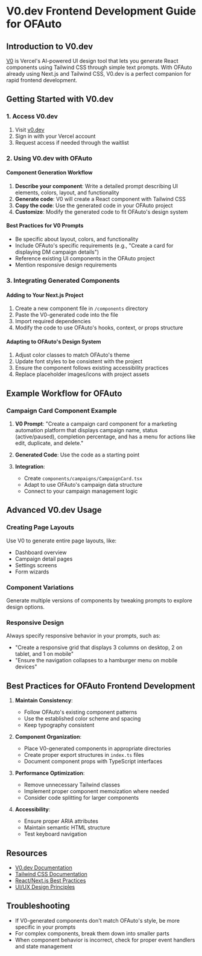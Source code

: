 # V0.dev Frontend Development Guide for OFAuto

## Introduction to V0.dev

[V0](https://v0.dev) is Vercel's AI-powered UI design tool that lets you generate React components using Tailwind CSS through simple text prompts. With OFAuto already using Next.js and Tailwind CSS, V0.dev is a perfect companion for rapid frontend development.

## Getting Started with V0.dev

### 1. Access V0.dev

1. Visit [v0.dev](https://v0.dev)
2. Sign in with your Vercel account
3. Request access if needed through the waitlist

### 2. Using V0.dev with OFAuto

#### Component Generation Workflow

1. **Describe your component**: Write a detailed prompt describing UI elements, colors, layout, and functionality
2. **Generate code**: V0 will create a React component with Tailwind CSS
3. **Copy the code**: Use the generated code in your OFAuto project
4. **Customize**: Modify the generated code to fit OFAuto's design system

#### Best Practices for V0 Prompts

- Be specific about layout, colors, and functionality
- Include OFAuto's specific requirements (e.g., "Create a card for displaying DM campaign details")
- Reference existing UI components in the OFAuto project
- Mention responsive design requirements

### 3. Integrating Generated Components

#### Adding to Your Next.js Project

1. Create a new component file in `/components` directory
2. Paste the V0-generated code into the file
3. Import required dependencies
4. Modify the code to use OFAuto's hooks, context, or props structure

#### Adapting to OFAuto's Design System

1. Adjust color classes to match OFAuto's theme
2. Update font styles to be consistent with the project
3. Ensure the component follows existing accessibility practices
4. Replace placeholder images/icons with project assets

## Example Workflow for OFAuto

### Campaign Card Component Example

1. **V0 Prompt**: "Create a campaign card component for a marketing automation platform that displays campaign name, status (active/paused), completion percentage, and has a menu for actions like edit, duplicate, and delete."

2. **Generated Code**: Use the code as a starting point

3. **Integration**:
   - Create `components/campaigns/CampaignCard.tsx`
   - Adapt to use OFAuto's campaign data structure
   - Connect to your campaign management logic

## Advanced V0.dev Usage

### Creating Page Layouts

Use V0 to generate entire page layouts, like:
- Dashboard overview
- Campaign detail pages
- Settings screens
- Form wizards

### Component Variations

Generate multiple versions of components by tweaking prompts to explore design options.

### Responsive Design

Always specify responsive behavior in your prompts, such as:
- "Create a responsive grid that displays 3 columns on desktop, 2 on tablet, and 1 on mobile"
- "Ensure the navigation collapses to a hamburger menu on mobile devices"

## Best Practices for OFAuto Frontend Development

1. **Maintain Consistency**:
   - Follow OFAuto's existing component patterns
   - Use the established color scheme and spacing
   - Keep typography consistent

2. **Component Organization**:
   - Place V0-generated components in appropriate directories
   - Create proper export structures in `index.ts` files
   - Document component props with TypeScript interfaces

3. **Performance Optimization**:
   - Remove unnecessary Tailwind classes
   - Implement proper component memoization where needed
   - Consider code splitting for larger components

4. **Accessibility**:
   - Ensure proper ARIA attributes
   - Maintain semantic HTML structure
   - Test keyboard navigation

## Resources

- [V0.dev Documentation](https://v0.dev/docs)
- [Tailwind CSS Documentation](https://tailwindcss.com/docs)
- [React/Next.js Best Practices](https://nextjs.org/docs/pages/building-your-application/routing/pages-and-layouts)
- [UI/UX Design Principles](https://www.nngroup.com/articles/ten-usability-heuristics/)

## Troubleshooting

- If V0-generated components don't match OFAuto's style, be more specific in your prompts
- For complex components, break them down into smaller parts
- When component behavior is incorrect, check for proper event handlers and state management 